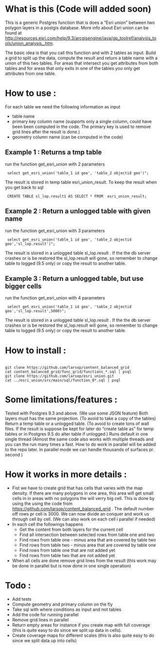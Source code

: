 # What is this (Code will added soon)

This is a generic Postgres function that is does a “Esri union” between two polygon layers in a postgis database. More info about Esri union can be found at http://resources.esri.com/help/9.3/arcgisengine/java/gp_toolref/analysis_tools/union_analysis_.htm.

The basic idea is that you call this function and with 2 tables as input. Build a grid to split up the data, compute the result and return a table name with a union of this two tables. For areas that intersect you get attributes from both tables and for areas that only exits in one of the tables you only get attributes from one table.

# How to use :
For each table we need the following information as input 
* table name
* primary key column name (supports only a single column, could have been been computed in the code. The primary key is used to remove grid lines after the result is done.)
* geometry column name (can be computed in the code)

## Example 1 : Returns a tmp table
run the function  get_esri_union with 2 parameters
<pre><code> select get_esri_union('table_1 id geo', 'table_2 objectid geo')"; </pre></code>
The result is stored in temp table esri_union_result. To keep the result when you get back to sql
<pre><code> CREATE TABLE sl_lop.result1 AS SELECT * FROM  esri_union_result; </pre></code>

## Example 2 : Return a unlogged table with given name
run the function  get_esri_union with 3 parameters
<pre><code> select get_esri_union('table_1 id geo', 'table_2 objectid geo','sl_lop.result')"; </pre></code>
The result is stored in a unlogged table sl_lop.result . If the the db server crashes or is be restored the  sl_lop.result will gone, so remember to change table to logged (9.5 only) or copy the result to another table.

## Example 3 : Return a unlogged table, but use bigger cells
run the function  get_esri_union with 4 parameters
<pre><code> select get_esri_union('table_1 id geo', 'table_2 objectid geo','sl_lop.result',5000)"; </pre></code>
The result is stored in a unlogged table sl_lop.result . If the the db server crashes or is be restored the  sl_lop.result will gone, so remember to change table to logged (9.5 only) or copy the result to another table.

# How to install :
<pre><code> 
git clone https://github.com/larsop/content_balanced_grid
cat content_balanced_grid/func_grid/functions_*.sql | psql 
git clone https://github.com/larsop/esri_union.git
cat ../esri_union/src/main/sql/function_0*.sql | psql
</pre></code>

# Some limitations/features :
Tested with Postgres 9.3 and above. (We use some JSON feature)
Both layers must has the same projection. (To avoid to take a copy of the tables)
Return a temp table or a unlogged table. (To avoid to create tons of wall files. If the result is suppose be kept for later do “create table as” for temp tables or in Postgres 9.5 do alter table if unlogged.)
Runs default in one single thread (Almost the same code also works with multiple threads and you can the run many times a fast. How to do work in parallel will be added to the repo later. In parallel mode we can handle thousands of surfaces pr. second )


# How it works in more details :

* Fist we have to create grid that has cells that varies with the map density. If there are many polygons in one area, this area will get small cells in in areas with no polygons the will verry big cell. This is done by using the using the code from https://github.com/larsop/content_balanced_grid . The default number off rows pr cell is 3000. 
We can now divide an conquer and work us through cell by cell. (We can also work on each cell i parallel if needed)
* In each cell the followings happens
    * Get the content from both layers for the current cell
    * Find all intersection between selected rows from table one and two
    * Find rows from table one - minus area that are covered by table two
    * Find rows from table two - minus area that are covered by table one
    * Find rows from table one that are not added yet
    * Find rows from table two that are not added yet
* When all cells are done remove grid lines from the result (this work may be done in parallel but is now done in one single operation)

 

# Todo :
* Add tests 
* Compute geometry and primary column on the fly
* Take sql with where conditions as input and not tables
* Add the code for running parallel
* Remove grid lines in parallel
* Return empty areas for instance if you create map with full coverage (this is quite easy to do since we split up data in cells).
* Create coverage maps for different scales (this is also quite easy to do since we split data up into cells)  

